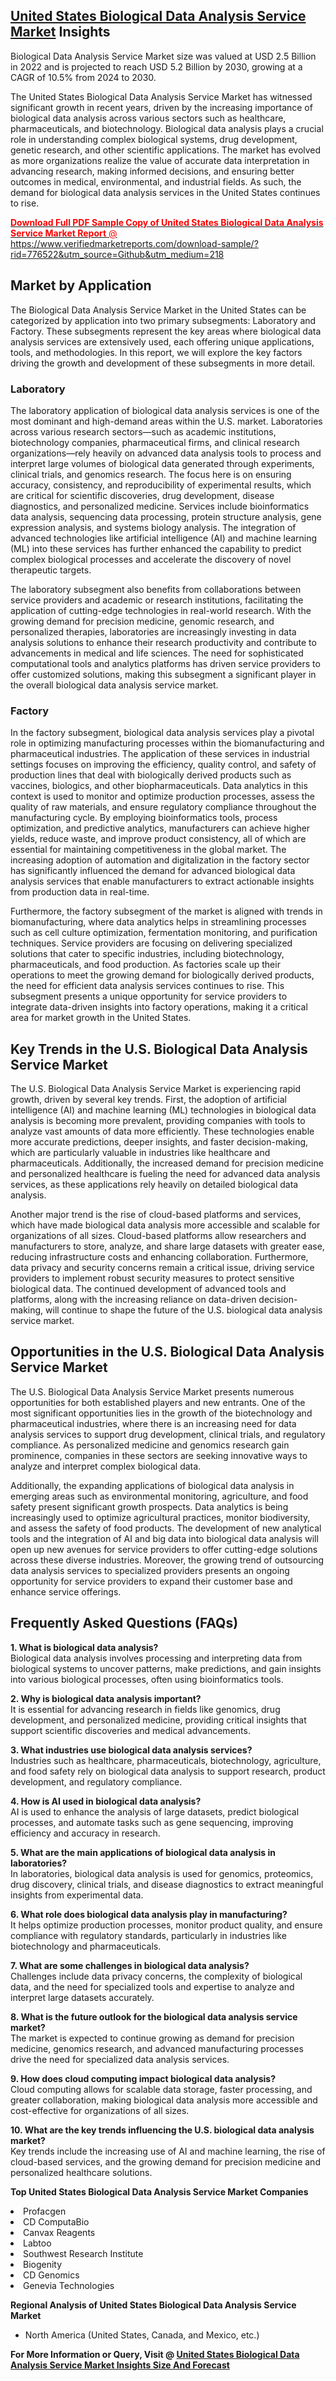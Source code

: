 <h2><a href="https://www.verifiedmarketreports.com/download-sample/?rid=776522&amp;utm_source=Github&amp;utm_medium=218" target="_blank">United States Biological Data Analysis Service Market</a> Insights</h2><p>Biological Data Analysis Service Market size was valued at USD 2.5 Billion in 2022 and is projected to reach USD 5.2 Billion by 2030, growing at a CAGR of 10.5% from 2024 to 2030.</p><p><p>The United States Biological Data Analysis Service Market has witnessed significant growth in recent years, driven by the increasing importance of biological data analysis across various sectors such as healthcare, pharmaceuticals, and biotechnology. Biological data analysis plays a crucial role in understanding complex biological systems, drug development, genetic research, and other scientific applications. The market has evolved as more organizations realize the value of accurate data interpretation in advancing research, making informed decisions, and ensuring better outcomes in medical, environmental, and industrial fields. As such, the demand for biological data analysis services in the United States continues to rise. <a href="#"><p><span class=""><span style="color: #ff0000;"><strong>Download Full PDF Sample Copy of United States Biological Data Analysis Service Market Report</strong> @ </span><a href="https://www.verifiedmarketreports.com/download-sample/?rid=776522&amp;utm_source=Github&amp;utm_medium=218" target="_blank">https://www.verifiedmarketreports.com/download-sample/?rid=776522&amp;utm_source=Github&amp;utm_medium=218</a></span></p></a></p> <h2>Market by Application</h2> <p>The Biological Data Analysis Service Market in the United States can be categorized by application into two primary subsegments: Laboratory and Factory. These subsegments represent the key areas where biological data analysis services are extensively used, each offering unique applications, tools, and methodologies. In this report, we will explore the key factors driving the growth and development of these subsegments in more detail.</p> <h3>Laboratory</h3> <p>The laboratory application of biological data analysis services is one of the most dominant and high-demand areas within the U.S. market. Laboratories across various research sectors—such as academic institutions, biotechnology companies, pharmaceutical firms, and clinical research organizations—rely heavily on advanced data analysis tools to process and interpret large volumes of biological data generated through experiments, clinical trials, and genomics research. The focus here is on ensuring accuracy, consistency, and reproducibility of experimental results, which are critical for scientific discoveries, drug development, disease diagnostics, and personalized medicine. Services include bioinformatics data analysis, sequencing data processing, protein structure analysis, gene expression analysis, and systems biology analysis. The integration of advanced technologies like artificial intelligence (AI) and machine learning (ML) into these services has further enhanced the capability to predict complex biological processes and accelerate the discovery of novel therapeutic targets.</p> <p>The laboratory subsegment also benefits from collaborations between service providers and academic or research institutions, facilitating the application of cutting-edge technologies in real-world research. With the growing demand for precision medicine, genomic research, and personalized therapies, laboratories are increasingly investing in data analysis solutions to enhance their research productivity and contribute to advancements in medical and life sciences. The need for sophisticated computational tools and analytics platforms has driven service providers to offer customized solutions, making this subsegment a significant player in the overall biological data analysis service market.</p> <h3>Factory</h3> <p>In the factory subsegment, biological data analysis services play a pivotal role in optimizing manufacturing processes within the biomanufacturing and pharmaceutical industries. The application of these services in industrial settings focuses on improving the efficiency, quality control, and safety of production lines that deal with biologically derived products such as vaccines, biologics, and other biopharmaceuticals. Data analytics in this context is used to monitor and optimize production processes, assess the quality of raw materials, and ensure regulatory compliance throughout the manufacturing cycle. By employing bioinformatics tools, process optimization, and predictive analytics, manufacturers can achieve higher yields, reduce waste, and improve product consistency, all of which are essential for maintaining competitiveness in the global market. The increasing adoption of automation and digitalization in the factory sector has significantly influenced the demand for advanced biological data analysis services that enable manufacturers to extract actionable insights from production data in real-time.</p> <p>Furthermore, the factory subsegment of the market is aligned with trends in biomanufacturing, where data analytics helps in streamlining processes such as cell culture optimization, fermentation monitoring, and purification techniques. Service providers are focusing on delivering specialized solutions that cater to specific industries, including biotechnology, pharmaceuticals, and food production. As factories scale up their operations to meet the growing demand for biologically derived products, the need for efficient data analysis services continues to rise. This subsegment presents a unique opportunity for service providers to integrate data-driven insights into factory operations, making it a critical area for market growth in the United States.</p> <h2>Key Trends in the U.S. Biological Data Analysis Service Market</h2> <p>The U.S. Biological Data Analysis Service Market is experiencing rapid growth, driven by several key trends. First, the adoption of artificial intelligence (AI) and machine learning (ML) technologies in biological data analysis is becoming more prevalent, providing companies with tools to analyze vast amounts of data more efficiently. These technologies enable more accurate predictions, deeper insights, and faster decision-making, which are particularly valuable in industries like healthcare and pharmaceuticals. Additionally, the increased demand for precision medicine and personalized healthcare is fueling the need for advanced data analysis services, as these applications rely heavily on detailed biological data analysis.</p> <p>Another major trend is the rise of cloud-based platforms and services, which have made biological data analysis more accessible and scalable for organizations of all sizes. Cloud-based platforms allow researchers and manufacturers to store, analyze, and share large datasets with greater ease, reducing infrastructure costs and enhancing collaboration. Furthermore, data privacy and security concerns remain a critical issue, driving service providers to implement robust security measures to protect sensitive biological data. The continued development of advanced tools and platforms, along with the increasing reliance on data-driven decision-making, will continue to shape the future of the U.S. biological data analysis service market.</p> <h2>Opportunities in the U.S. Biological Data Analysis Service Market</h2> <p>The U.S. Biological Data Analysis Service Market presents numerous opportunities for both established players and new entrants. One of the most significant opportunities lies in the growth of the biotechnology and pharmaceutical industries, where there is an increasing need for data analysis services to support drug development, clinical trials, and regulatory compliance. As personalized medicine and genomics research gain prominence, companies in these sectors are seeking innovative ways to analyze and interpret complex biological data.</p> <p>Additionally, the expanding applications of biological data analysis in emerging areas such as environmental monitoring, agriculture, and food safety present significant growth prospects. Data analytics is being increasingly used to optimize agricultural practices, monitor biodiversity, and assess the safety of food products. The development of new analytical tools and the integration of AI and big data into biological data analysis will open up new avenues for service providers to offer cutting-edge solutions across these diverse industries. Moreover, the growing trend of outsourcing data analysis services to specialized providers presents an ongoing opportunity for service providers to expand their customer base and enhance service offerings.</p> <h2>Frequently Asked Questions (FAQs)</h2> <p><strong>1. What is biological data analysis?</strong><br>Biological data analysis involves processing and interpreting data from biological systems to uncover patterns, make predictions, and gain insights into various biological processes, often using bioinformatics tools.</p> <p><strong>2. Why is biological data analysis important?</strong><br>It is essential for advancing research in fields like genomics, drug development, and personalized medicine, providing critical insights that support scientific discoveries and medical advancements.</p> <p><strong>3. What industries use biological data analysis services?</strong><br>Industries such as healthcare, pharmaceuticals, biotechnology, agriculture, and food safety rely on biological data analysis to support research, product development, and regulatory compliance.</p> <p><strong>4. How is AI used in biological data analysis?</strong><br>AI is used to enhance the analysis of large datasets, predict biological processes, and automate tasks such as gene sequencing, improving efficiency and accuracy in research.</p> <p><strong>5. What are the main applications of biological data analysis in laboratories?</strong><br>In laboratories, biological data analysis is used for genomics, proteomics, drug discovery, clinical trials, and disease diagnostics to extract meaningful insights from experimental data.</p> <p><strong>6. What role does biological data analysis play in manufacturing?</strong><br>It helps optimize production processes, monitor product quality, and ensure compliance with regulatory standards, particularly in industries like biotechnology and pharmaceuticals.</p> <p><strong>7. What are some challenges in biological data analysis?</strong><br>Challenges include data privacy concerns, the complexity of biological data, and the need for specialized tools and expertise to analyze and interpret large datasets accurately.</p> <p><strong>8. What is the future outlook for the biological data analysis service market?</strong><br>The market is expected to continue growing as demand for precision medicine, genomics research, and advanced manufacturing processes drive the need for specialized data analysis services.</p> <p><strong>9. How does cloud computing impact biological data analysis?</strong><br>Cloud computing allows for scalable data storage, faster processing, and greater collaboration, making biological data analysis more accessible and cost-effective for organizations of all sizes.</p> <p><strong>10. What are the key trends influencing the U.S. biological data analysis market?</strong><br>Key trends include the increasing use of AI and machine learning, the rise of cloud-based services, and the growing demand for precision medicine and personalized healthcare solutions.</p> </p><p><strong>Top United States Biological Data Analysis Service Market Companies</strong></p><div data-test-id=""><p><li>Profacgen</li><li> CD ComputaBio</li><li> Canvax Reagents</li><li> Labtoo</li><li> Southwest Research Institute</li><li> Biogenity</li><li> CD Genomics</li><li> Genevia Technologies</li></p><div><strong>Regional Analysis of&nbsp;United States Biological Data Analysis Service Market</strong></div><ul><li dir="ltr"><p dir="ltr">North America&nbsp;(United States, Canada, and Mexico, etc.)</p></li></ul><p><strong>For More Information or Query, Visit @&nbsp;</strong><strong><a href="https://www.verifiedmarketreports.com/product/biological-data-analysis-service-market/?utm_source=Github&amp;utm_medium=218" target="_blank">United States Biological Data Analysis Service Market Insights Size And Forecast</a></strong></p></div>
